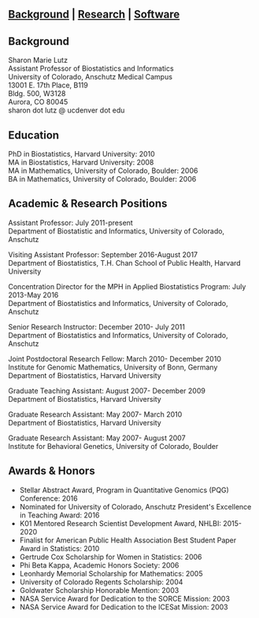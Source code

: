 ## [Background](https://SharonLutz.github.io)  | [Research](https://SharonLutz.github.io/research) | [Software](https://SharonLutz.github.io/software)

## Background
Sharon Marie Lutz<br> 
Assistant Professor of Biostatistics and Informatics<br> 
University of Colorado, Anschutz Medical Campus<br> 
13001 E. 17th Place, B119<br> 
Bldg. 500, W3128<br> 
Aurora, CO 80045<br>
sharon dot lutz @ ucdenver dot edu

## Education
PhD in Biostatistics, Harvard University: 2010<br>
MA in Biostatistics, Harvard University: 2008<br>
MA in Mathematics, University of Colorado, Boulder: 2006<br>
BA in Mathematics, University of Colorado, Boulder: 2006

## Academic & Research Positions
Assistant Professor: July 2011-present<br>
Department of Biostatistic and Informatics, University of Colorado, Anschutz

Visiting Assistant Professor: September 2016-August 2017<br>
Department of Biostatistics, T.H. Chan School of Public Health, Harvard University

Concentration Director for the MPH in Applied Biostatistics Program: July 2013-May 2016<br>
Department of Biostatistics and Informatics, University of Colorado, Anschutz

Senior Research Instructor: December 2010- July 2011<br>
Department of Biostatistics and Informatics, University of Colorado, Anschutz

Joint Postdoctoral Research Fellow: March 2010- December 2010<br>
Institute for Genomic Mathematics, University of Bonn, Germany<br>
Department of Biostatistics, Harvard University

Graduate Teaching Assistant: August 2007- December 2009<br>
Department of Biostatistics, Harvard University

Graduate Research Assistant: May 2007- March 2010<br>
Department of Biostatistics, Harvard University

Graduate Research Assistant: May 2007- August 2007<br>
Institute for Behavioral Genetics, University of Colorado, Boulder

## Awards & Honors
- Stellar Abstract Award, Program in Quantitative Genomics (PQG) Conference: 2016<br>
- Nominated for University of Colorado, Anschutz President's Excellence in Teaching Award: 2016<br>
- K01 Mentored Research Scientist Development Award, NHLBI: 2015-2020<br>
- Finalist for American Public Health Association Best Student Paper Award in Statistics: 2010<br>
- Gertrude Cox Scholarship for Women in Statistics: 2006<br>
 - Phi Beta Kappa, Academic Honors Society: 2006<br>
- Leonhardy Memorial Scholarship for Mathematics: 2005<br> 
- University of Colorado Regents Scholarship: 2004<br> 
- Goldwater Scholarship Honorable Mention: 2003<br>
- NASA Service Award for Dedication to the SORCE Mission: 2003<br>
- NASA Service Award for Dedication to the ICESat Mission: 2003
